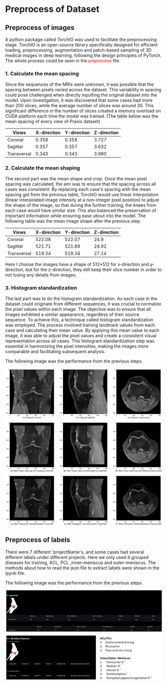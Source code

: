 # Preprocess of Dataset

## Preprocess of images
A python package called TorchIO was used to facilitate the preprocessing stage. TorchIO is an open-source library specifically designed for efficient loading, preprocessing, augmentation and patch-based sampling of 3D medical images in deep learning, following the design principles of PyTorch. The whole process could be seen in the <span style="color: red;">preprocess</span> file.

### 1. Calculate the mean spacing
Since the sequences of the MRIs were unknown, it was possible that the spacing between pixels varied across the dataset. This variability in spacing could pose challenged when directly inputting the original dataset into the model. Upon investigation, it was discovered that some cases had more than 200 slices, while the average number of slices was around 30. This significant difference in the number of slices created a memory overload on CUDA platform each time the model was trained. (The table below was the mean spacing of every view of Praxis dataset)

|Views|X-direction|Y-direction|Z-direction|
| --- | --- | --- | --- |
|Coronal|0.358|0.358|3.727|
|Sagittal|0.357|0.357|3.632|
|Transversal|0.343|0.343|3.990|

### 2. Calculate the mean shaping
The second part was the mean shape and crop. Once the mean pixel spacing was calculated, the aim was to ensure that the spacing across all  cases was consistent. By replacing each case's spacing with the mean spacing got from the previous table, TorchIO would use linear interpolation (linear interpolated image intensity at a non-integer pixel position) to adjust the shape of the image, so that during the further training, the knees from each case would have similar size. This also balanced the preservation of important information while ensuring ease ubout into the model. The following table was the mean image shape after the previous step.

|Views|X-direction|Y-direction|Z-direction|
| --- | --- | --- | --- |
|Coronal|522.08|522.07|24.9|
|Sagittal|521.71|521.69|24.92|
|Transversal|519.34|519.34|27.14|

Here I choose the images have a shape of 512*512 for x-direction and y-direction, but for the z-direction, they still keep their slice number in order to not losing any details from images.

### 3. Histogram standardization
The last part was to do the histogram standardization. As each case in the dataset could originate from different sequences, it was crucial to normalize the pixel values within each image. The objective was to ensure that all images exhibited a similar appearance, regardless of their source sequence. To achieve this, a technique called histogram standardization was employed. The process involved training landmark values from each case and calculating their mean value. By applying this mean value to each image, it was able to adjust the pixel values and create a consistent visual representation across all cases. This histogram standardization step was essential in harmonizing the pixel intensities, making the images more comparable and facilitating subsequent analysis.

The following image was the performance from the previous steps.
<p align="center">
  <img src="../../images/preprocessed_private_dataset.png" alt="preprocessed_private_dataset" width="auto" height="auto">
</p>

## Preprocess of labels
There were 7 different 'projectName's, and some cases had several different labels under different projects. Here we only used 4 grouped diseases for training, ACL, PCL ,inner-meniscus and outer-meniscus. The methods about how to read the json file to extract labels were shown in the ipynb file.

The following image was the performance from the previous steps.
<p align="center">
  <img src="../../images/interface_software.png" alt="interface_software" width="700" height="auto">
</p>
